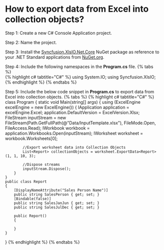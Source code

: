 # How to export data from Excel into collection objects?

Step 1: Create a new C# Console Application project.

Step 2: Name the project.

Step 3: Install the [Syncfusion.XlsIO.Net.Core](https://www.nuget.org/packages/Syncfusion.XlsIO.Net.Core) NuGet package as reference to your .NET Standard applications from [NuGet.org](https://www.nuget.org).

Step 4: Include the following namespaces in the **Program.cs** file.
{% tabs %}  
{% highlight c# tabtitle="C#" %}
using System.IO;
using Syncfusion.XlsIO;
{% endhighlight %}
{% endtabs %}  

Step 5: Include the below code snippet in **Program.cs** to export data from Excel into collection objects.
{% tabs %}
{% highlight c# tabtitle="C#" %}
class Program
{
    static void Main(string[] args)
    {
        using (ExcelEngine excelEngine = new ExcelEngine())
        {
            IApplication application = excelEngine.Excel;
            application.DefaultVersion = ExcelVersion.Xlsx;
            FileStream inputStream = new FileStream(Path.GetFullPath(@"Data/InputTemplate.xlsx"), FileMode.Open, FileAccess.Read);
            IWorkbook workbook = application.Workbooks.Open(inputStream);
            IWorksheet worksheet = workbook.Worksheets[0];

            //Export worksheet data into Collection Objects
            List<Report> collectionObjects = worksheet.ExportData<Report>(1, 1, 10, 3);

            //Dispose streams
            inputStream.Dispose();
        }
    }
    public class Report
    {
        [DisplayNameAttribute("Sales Person Name")]
        public string SalesPerson { get; set; }
        [Bindable(false)]
        public string SalesJanJun { get; set; }
        public string SalesJulDec { get; set; }

        public Report()
        {

        }
    }
}
{% endhighlight %}
{% endtabs %}